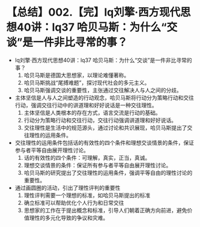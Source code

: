 # 【总结】002.【完】lq刘擎·西方现代思想40讲：lq37 哈贝马斯：为什么“交谈”是一件非比寻常的事？

-   lq刘擎·西方现代思想40讲：lq37 哈贝马斯：为什么“交谈”是一件非比寻常的事？
    1.  哈贝马斯是德国大思想家，以理论难懂著称。
    2.  哈贝马斯挑战“尾搏难题”，探讨现代社会的多元主义。
    3.  哈贝马斯强调交谈的重要性，主张通过交往解决人与人之间的分歧。
-   主体坚信是人与人之间塑造的行动观念，哈贝马斯将行动分为策略行动和交往行动，强调交往行动中的讲道理和好好说话是一种交往理性。
    1.  主体坚信是人类根本的存在方式，语言交流是行动的基础。
    2.  行动分为策略行动和交往行动，交往行动强调讲道理和好好说话。
    3.  交往理性是生活中的规范源头，通过讨论和共识展现，哈贝马斯提出了交往理性的运用条件。
-   交往理性的运用条件包括话的有效性的四个条件和理想交谈情景的条件，保证参与者平等自由展开理性讨论。
    1.  话的有效性的四个条件：可理解，真实，正当，真诚。
    2.  理想交谈情景的条件：保证所有参与者平等自由展开理性讨论。
    3.  哈贝马斯的研究提出了交往理性的运用条件，强调平等自由的理性讨论的重要性。
-   通过画圆圈的活动，引出了理性评判的重要性
    1.  理性评判需要一个理想的标准，如哈贝马斯提出的标准
    2.  确立标准可以帮助优化个人行为和日常交往
    3.  思想家的工作在于提出概念和标准，引导人们朝着正确方向前进，避免价值理性的多元化导致的争议和灾难。